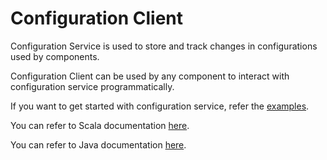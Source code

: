Configuration Client
====================

Configuration Service is used to store and track changes in configurations used by components.

Configuration Client can be used by any component to interact with configuration service programmatically.

If you want to get started with configuration service, refer the [examples](https://tmtsoftware.github.io/csw-prod/services/config.html).

You can refer to Scala documentation [here](https://tmtsoftware.github.io/csw-prod/api/scala/csw/config/client/index.html).

You can refer to Java documentation [here](https://tmtsoftware.github.io/csw-prod/api/java/?/index.html).